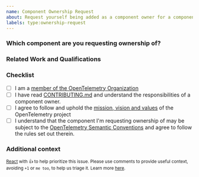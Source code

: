 ```yaml
---
name: Component Ownership Request
about: Request yourself being added as a component owner for a component in this repository
labels: type:ownership-request
---
```


<!--
**NB:** Before opening a component ownership request against this repo, please read [CONTRIBUTING.md](../blob/main/CONTRIBUTING.md#component-ownership) and its subsections first.
-->

### Which component are you requesting ownership of?

<!--
Put a link to the component here.
-->

### Related Work and Qualifications

<!--
List here why you're qualified to take ownership of the component, see [CONTRIBUTING.md](../blob/main/CONTRIBUTING.md#becoming-a-component-owner) for details.

Examples:
- I am working on <related open-source-project> and have deep knowledge of the instrumented package.
- I am using the instrumented package on a regular basis and have deep knowledge of the instrumented package.
- I am working on <similar package or system> and have deep knowledge of the concepts of the instrumented package.
- I am an engineer at an observability vendor we would like to sponsor this component.
-->

### Checklist

- [ ] I am a [member of the OpenTelemetry Organization](https://github.com/open-telemetry/community/blob/main/guides/contributor/membership.md#member)
- [ ] I have read [CONTRIBUTING.md](../blob/main/CONTRIBUTING.md) and understand the responsibilities of a component owner.
- [ ] I agree to follow and uphold the [mission, vision and values](https://github.com/open-telemetry/community/blob/main/mission-vision-values.md) of the OpenTelemetry project
- [ ] I understand that the component I'm requesting ownership of may be subject to the [OpenTelemetry Semantic Conventions](https://github.com/open-telemetry/semantic-conventions) and agree to follow the rules set out therein.

### Additional context

<!--
Add any other context that does not fit any of the above sections
-->


<sub>[React](https://github.blog/news-insights/product-news/add-reactions-to-pull-requests-issues-and-comments/) with 👍 to help prioritize this issue. Please use comments to provide useful context, avoiding `+1` or `me too`, to help us triage it. Learn more [here](https://opentelemetry.io/community/end-user/issue-participation/).</sub>
